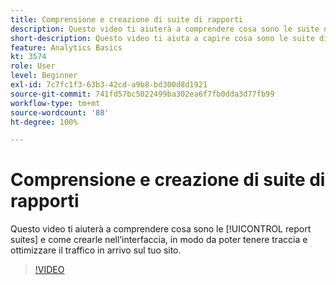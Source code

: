 ```yaml
---
title: Comprensione e creazione di suite di rapporti
description: Questo video ti aiuterà a comprendere cosa sono le suite di rapporti e come crearle nell’interfaccia, in modo da poter tenere traccia e ottimizzare il traffico in arrivo sul tuo sito.
short-description: Questo video ti aiuta a capire cosa sono le suite di rapporti e come crearle.
feature: Analytics Basics
kt: 3574
role: User
level: Beginner
exl-id: 7c7fc1f3-63b3-42cd-a9b8-bd300d8d1921
source-git-commit: 741fd57bc5022499ba302ea6f7fb0dda3d77fb99
workflow-type: tm+mt
source-wordcount: '88'
ht-degree: 100%

---
```


# Comprensione e creazione di suite di rapporti

Questo video ti aiuterà a comprendere cosa sono le [!UICONTROL report suites] e come crearle nell’interfaccia, in modo da poter tenere traccia e ottimizzare il traffico in arrivo sul tuo sito.

>[!VIDEO](https://video.tv.adobe.com/v/28773/?quality=12&learn=on)
